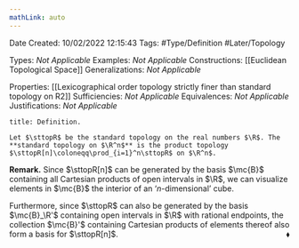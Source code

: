 ```yaml
---
mathLink: auto
---
```


<div class="topSpace"></div>

Date Created: 10/02/2022 12:15:43
Tags: #Type/Definition #Later/Topology

Types: _Not Applicable_
Examples: _Not Applicable_
Constructions: [[Euclidean Topological Space]]
Generalizations: _Not Applicable_

Properties: [[Lexicographical order topology strictly finer than standard topology on R2]]
Sufficiencies: _Not Applicable_
Equivalences: _Not Applicable_
Justifications: _Not Applicable_

``` ad-Definition
title: Definition.

Let $\sttopR$ be the standard topology on the real numbers $\R$. The **standard topology on $\R^n$** is the product topology $\sttopR[n]\coloneqq\prod_{i=1}^n\sttopR$ on $\R^n$.

```

**Remark.** Since $\sttopR[n]$ can be generated by the basis $\mc{B}$ containing all Cartesian products of open intervals in $\R$, we can visualize elements in $\mc{B}$ the interior of an $\textrm{`}n$-dimensional$\textrm{'}$ cube.

Furthermore, since $\sttopR$ can also be generated by the basis $\mc{B}_\R'$ containing open intervals in $\R$ with rational endpoints, the collection $\mc{B}'$ containing Cartesian products of elements thereof also form a basis for $\sttopR[n]$.<span style="float:right;">$\blacklozenge$</span>
